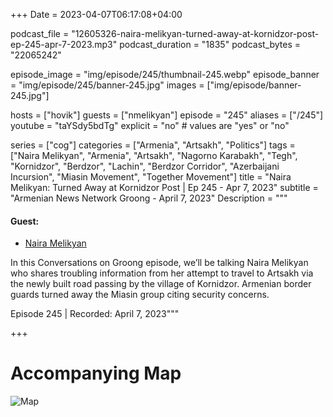 +++
Date = 2023-04-07T06:17:08+04:00

podcast_file = "12605326-naira-melikyan-turned-away-at-kornidzor-post-ep-245-apr-7-2023.mp3"
podcast_duration = "1835"
podcast_bytes = "22065242"

episode_image = "img/episode/245/thumbnail-245.webp"
episode_banner = "img/episode/245/banner-245.jpg"
images = ["img/episode/banner-245.jpg"]

hosts = ["hovik"]
guests = ["nmelikyan"]
episode = "245"
aliases = ["/245"]
youtube = "taYSdy5bdTg"
explicit = "no" # values are "yes" or "no"

series = ["cog"]
categories = ["Armenia", "Artsakh", "Politics"]
tags = ["Naira Melikyan", "Armenia", "Artsakh", "Nagorno Karabakh", "Tegh", "Kornidzor", "Berdzor", "Lachin", "Berdzor Corridor", "Azerbaijani Incursion", "Miasin Movement", "Together Movement"]
title = "Naira Melikyan: Turned Away at Kornidzor Post | Ep 245 - Apr 7, 2023"
subtitle = "Armenian News Network Groong - April 7, 2023"
Description = """

#### Guest:

* [Naira Melikyan](/guest/nmelikyan)

In this Conversations on Groong episode, we’ll be talking Naira Melikyan who shares troubling information from her attempt to travel to Artsakh via the newly built road passing by the village of Kornidzor. Armenian border guards turned away the Miasin group citing security concerns.

Episode 245 | Recorded: April 7, 2023"""

+++

# Accompanying Map

![Map](/img/episode/245/map.jpg "Map of alternate route to Stepanakert")
